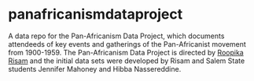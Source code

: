 # panafricanismdataproject
A data repo for the Pan-Africanism Data Project, which documents attendeeds of key events and gatherings of the Pan-Africanist movement from 1900-1959. The Pan-Africanism Data Project is directed by [Roopika Risam](http://roopikarisam.com) and the initial data sets were developed by Risam and Salem State students Jennifer Mahoney and Hibba Nassereddine. 
